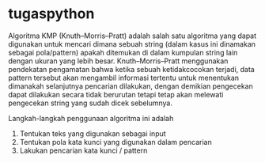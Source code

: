 # tugaspython

Algoritma KMP (Knuth–Morris–Pratt) adalah salah satu algoritma yang dapat digunakan untuk mencari dimana sebuah string (dalam kasus ini dinamakan sebagai pola/pattern) apakah ditemukan di dalam kumpulan string lain dengan ukuran yang lebih besar. 
Knuth–Morris–Pratt menggunakan pendekatan pengamatan bahwa ketika sebuah ketidakcocokan terjadi, data pattern tersebut akan mengambil informasi tertentu untuk menentukan dimanakah selanjutnya pencarian dilakukan, dengan demikian pengecekan dapat dilakukan secara tidak berurutan tetapi tetap akan melewati pengecekan string yang sudah dicek sebelumnya.


Langkah-langkah penggunaan algoritma ini adalah
1. Tentukan teks yang digunakan sebagai input
2. Tentukan pola kata kunci yang digunakan dalam pencarian
3. Lakukan pencarian kata kunci / pattern
